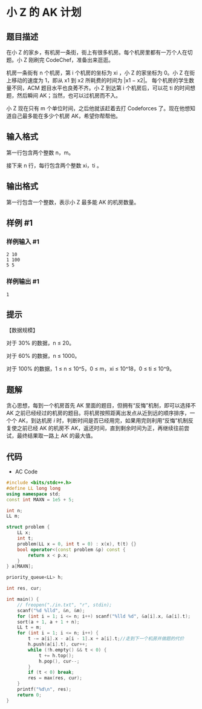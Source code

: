 # 小 Z 的 AK 计划

## 题目描述

在小 Z 的家乡，有机房一条街，街上有很多机房。每个机房里都有一万个人在切题。小 Z 刚刷完 CodeChef，准备出来逛逛。

机房一条街有 n 个机房，第 i 个机房的坐标为 xi ，小 Z 的家坐标为 0。小 Z 在街上移动的速度为 1，即从 x1 到 x2 所耗费的时间为 |x1 − x2|。
每个机房的学生数量不同，ACM 题目水平也良莠不齐。小 Z 到达第 i 个机房后，可以花 ti 的时间想题，然后瞬间 AK；当然，也可以过机房而不入。

小 Z 现在只有 m 个单位时间，之后他就该赶着去打 Codeforces 了。现在他想知道自己最多能在多少个机房 AK，希望你帮帮他。

## 输入格式

第一行包含两个整数 n，m。

接下来 n 行，每行包含两个整数 xi，ti 。

## 输出格式

第一行包含一个整数，表示小 Z 最多能 AK 的机房数量。

## 样例 #1

### 样例输入 #1

```
2 10
1 100
5 5
```

### 样例输出 #1

```
1
```

## 提示

【数据规模】

对于 30% 的数据，n ≤ 20。

对于 60% 的数据，n ≤ 1000。

对于 100% 的数据，1 ≤ n ≤ 10^5，0 ≤ m，xi ≤ 10^18，0 ≤ ti ≤ 10^9。

## 题解

贪心思想，每到一个机房首先 AK 里面的题目，但拥有“反悔”机制，即可以选择不 AK 之前已经经过的机房的题目。将机房按照距离出发点从近到远的顺序排序，一个个 AK，到达机房 $i$ 时，判断时间是否已经用完，如果用完则利用“反悔”机制反复使之前已经 AK 的机房不 AK，返还时间，直到剩余时间为正，再继续往前尝试，最终结果取一路上 AK 的最大值。

## 代码

- AC Code

```c++
#include <bits/stdc++.h>
#define LL long long
using namespace std;
const int MAXN = 1e5 + 5;

int n;
LL m;

struct problem {
    LL x;
    int t;
    problem(LL x = 0, int t = 0) : x(x), t(t) {}
    bool operator<(const problem &p) const {
        return x < p.x;
    }
} a[MAXN];

priority_queue<LL> h;

int res, cur;

int main() {
    // freopen("./in.txt", "r", stdin);
    scanf("%d %lld", &n, &m);
    for (int i = 1; i <= n; i++) scanf("%lld %d", &a[i].x, &a[i].t);
    sort(a + 1, a + 1 + n);
    LL t = m;
    for (int i = 1; i <= n; i++) {
        t -= a[i].x - a[i - 1].x + a[i].t;//走到下一个机房并做题的代价
        h.push(a[i].t), cur++;
        while (!h.empty() && t < 0) {
            t += h.top();
            h.pop(), cur--;
        }
        if (t < 0) break;
        res = max(res, cur);
    }
    printf("%d\n", res);
    return 0;
}
```

